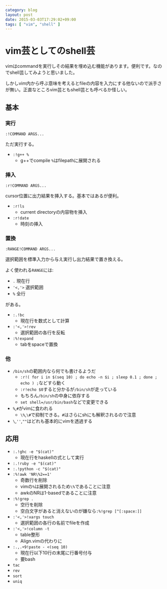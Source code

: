 ```yaml
---
category: blog
layout: post
date: 2015-03-03T17:29:02+09:00
tags: [ "vim", "shell" ]
---
```


# vim芸としてのshell芸

vimはcommandを実行しその結果を埋め込む機能があります。便利です。なのでshell芸してみようと思いました。

しかしvim内から呼ぶ意味を考えるとfileの内容を入力にする他ないので派手さが無い。正直なところvim芸ともshell芸とも呼べるか怪しい。

<!-- more -->

## 基本

### 実行

``` vim
:!COMMAND ARGS...
```

ただ実行する。

-   `:!g++ %`
    -   g++でcompile `%`はfilepathに展開される

### 挿入

``` vim
:r!COMMAND ARGS...
```

cursor位置に出力結果を挿入する。基本ではあるが便利。

-   `:r!ls`
    -   current directoryの内容物を挿入
-   `:r!date`
    -   時刻の挿入

### 置換

``` vim
:RANGE!COMMAND ARGS...
```

選択範囲を標準入力から与え実行し出力結果で置き換える。

よく使われる`RANGE`には:

-   `.` 現在行
-   `'<,'>` 選択範囲
-   `%` 全行

がある。

-   `:.!bc`
    -   現在行を数式として計算
-   `:'<,'>!rev`
    -   選択範囲の各行を反転
-   `:%!expand`
    -   tabをspaceで置換

### 他

-   `/bin/sh`の範囲内なら何でも書けるようだ
    -   `:r!( for i in $(seq 10) ; do echo -n $i ; sleep 0.1 ; done ; echo ) ;`などすら動く
    -   `:r!echo $0`すると分かるが`/bin/sh`が走っている
    -   もちろん`/bin/sh`の中身に依存する
    -   `set shell=/usr/bin/bash`などで変更できる
-   `%`,`#`がvimに食われる
    -   `\%`,`\#`で抑制できる。`#`はさらにshにも解釈されるので注意
-   `\`,`''`,`""`はどれも基本的にvimを透過する

## 応用

-   `:.!ghc -e "$(cat)"`
    -   現在行をhaskellの式として実行
-   `:.!ruby -e "$(cat)"`
-   `:.!python -c "$(cat)"`
-   `:%!awk 'NR\%2==1'`
    -   奇数行を削除
    -   vimの`%`は展開されるため`\%`であることに注意
    -   awkのNRは1-basedであることに注意
-   `:%!grep .`
    -   空行を削除
    -   空白文字があると消えないのが嫌なら`:%!grep [^[:space:]]`
-   `:'<,'>!xargs touch`
    -   選択範囲の各行の名前でfileを作成
-   `:'<,'>!column -t`
    -   table整形
    -   Align.vimの代わりに
-   `:.,.+9!paste - <(seq 10)`
    -   現在行以下10行の末尾に行番号付与
    -   要bash
-   `tac`
-   `rev`
-   `sort`
-   `uniq`
